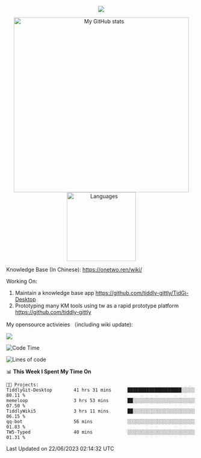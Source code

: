 <a href="https://github.com/linonetwo">
    <p align="center">
        <img src="https://github-profile-trophy.vercel.app/?username=linonetwo&column=7&theme=onedark"/>
    </p>
</a>
<a align="center" href="https://github.com/linonetwo">
  <p align="center">
    <img src="https://github-readme-stats.vercel.app/api?username=linonetwo&show_icons=true&count_private=true" alt="My GitHub stats" width="465"/>
    <img src="https://github-readme-stats.vercel.app/api/top-langs/?username=linonetwo&layout=compact&langs_count=10" alt="Languages" height="183">
  </p>
</a>

Knowledge Base (In Chinese): https://onetwo.ren/wiki/

Working On: 

1. Maintain a knowledge base app https://github.com/tiddly-gittly/TidGi-Desktop
1. Prototyping many KM tools using tw as a rapid prototype platform https://github.com/tiddly-gittly

My opensource activieies （including wiki update):

![](https://visitor-badge.glitch.me/badge?page_id=linonetwo.linonetwo)

<!--START_SECTION:waka-->
![Code Time](http://img.shields.io/badge/Code%20Time-1%2C906%20hrs%2056%20mins-blue)

![Lines of code](https://img.shields.io/badge/From%20Hello%20World%20I%27ve%20Written-51.0%20million%20lines%20of%20code-blue)

📊 **This Week I Spent My Time On** 

```text
🐱‍💻 Projects: 
TiddlyGit-Desktop        41 hrs 31 mins      ████████████████████░░░░░   80.11 % 
memeloop                 3 hrs 53 mins       ██░░░░░░░░░░░░░░░░░░░░░░░   07.50 % 
TiddlyWiki5              3 hrs 11 mins       ██░░░░░░░░░░░░░░░░░░░░░░░   06.15 % 
qq-bot                   56 mins             ░░░░░░░░░░░░░░░░░░░░░░░░░   01.83 % 
TW5-Typed                40 mins             ░░░░░░░░░░░░░░░░░░░░░░░░░   01.31 % 
```


 Last Updated on 22/06/2023 02:14:32 UTC
<!--END_SECTION:waka-->
